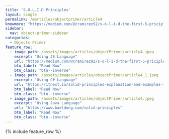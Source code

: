 ```yaml
---
title: 'S.O.L.I.D Principles'
layout: single
permalink: /marticles/objectprimer/article4
knowmore: "https://medium.com/@cramirez92/s-o-l-i-d-the-first-5-priciples-of-object-oriented-design-with-javascript-790f6ac9b9fa"
sidebar:
  nav: object-primer-sidebar
categories:
  - Objects Primer
feature_row:
  - image_path: /assets/images/articles/objectPrimer/article4.jpeg
    excerpt: "Using JS Language"
    url: "https://medium.com/@cramirez92/s-o-l-i-d-the-first-5-priciples-of-object-oriented-design-with-javascript-790f6ac9b9fa"
    btn_label: "Read Now"
    btn_class: "btn--inverse"  
  - image_path: /assets/images/articles/objectPrimer/article4_1.jpeg
    excerpt: "Using C# Language"
    url: "https://itnext.io/solid-principles-explanation-and-examples-715b975dcad4"
    btn_label: "Read Now"
    btn_class: "btn--inverse"
  - image_path: /assets/images/articles/objectPrimer/article4.jpeg
    excerpt: "Using Java Language"
    url: "https://www.baeldung.com/solid-principles"
    btn_label: "Read Now"
    btn_class: "btn--inverse"
---
```


{% include feature_row %}